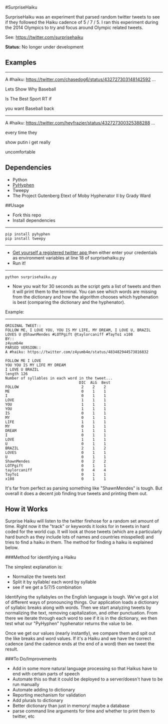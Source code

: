 #SurpriseHaiku

SurpriseHaiku was an experiment that parsed random twitter tweets to see if they followed the Haiku cadence of 5 / 7 / 5. I ran this experiment during the 2014 Olympics to try and focus around Olympic related tweets.

See: https://twitter.com/surprisehaiku

**Status:** No longer under development

   
## Examples
-----
A #haiku: https://twitter.com/chasedog6/status/432727303148142592 …

Lets Show Why Baseball

Is The Best Sport RT if

you want Baseball back

------
A #haiku: https://twitter.com/heyfrazier/status/432727300325388288 …

every time they 

show putin i get really

uncomfortable


## Dependencies

   * Python
   * [PyHyphen](https://pypi.python.org/pypi/PyHyphen/2.0.5)
   * Tweepy
   * The Project Gutenberg Etext of Moby Hyphenator II by Grady Ward   

##Usage
* Fork this repo
* Install dependencies

----
    pip install pyhyphen
    pip install tweepy
----

* [Get yourself a registered twitter app
](https://dev.twitter.com/) then either enter your credentials as environment variables at  line 18 of surprisehaiku.py
* Run it!

----

    python surprisehaiku.py
   

* Now you wait for 30 seconds as the script gets a list of tweets and then it will print them to the terminal. You can see which words are missing from the dictionary and how the algorithm chooses which hyphenation is best (comparing the dictionary and the hyphenator).

Example:

-----
    ORIGINAL TWEET::
    FOLLOW ME, I LOVE YOU, YOU IS MY LIFE, MY DREAM, I LOVE U, BRAZIL LOVES U @ShawnMendes #LOTPgift @taylorcaniff #TayTo1 x108
    BY::
    z4yumb4e
    PARSED VERSION::
    A #haiku: https://twitter.com/z4yumb4e/status/483482944573816832

    FOLLOW ME I LOVE
    YOU YOU IS MY LIFE MY DREAM
    I LOVE U BRAZIL
    length 126
    Number of syllables in each word in the tweet...
                                     DIC  ALG  Best
    FOLLOW                            2    2    2
    ME                                0    1    1
    I                                 0    1    1
    LOVE                              1    1    1
    YOU                               1    1    1
    YOU                               1    1    1
    IS                                0    1    1
    MY                                0    1    1
    LIFE                              1    1    1
    MY                                0    1    1
    DREAM                             1    1    1
    I                                 0    1    1
    LOVE                              1    1    1
    U                                 0    1    1
    BRAZIL                            2    1    2
    LOVES                             0    1    1
    U                                 0    1    1
    ShawnMendes                       0    2    2
    LOTPgift                          0    1    1
    taylorcaniff                      0    4    4
    TayTo1                            0    1    1
    x108                              0    1    1

It's far from perfect as parsing something like "ShawnMendes" is tough. But overall it does a decent job finding true tweets and printing them out.

## How it Works
Surprise Haiku will listen to the twitter firehose for a random set amount of time. Right now it the "track" or keywords it looks for in tweets in hard coded for the world cup. It will look at those tweets (which are a particularly hard bunch as they include lots of names and countries misspelled) and tries to find a haiku in them. The method for finding a haiku is explained below.


###Method for identifying a Haiku

The simplest explanation is:

* Normalize the tweets text
* Split it by syllable/ each word by syllable
* see if we get a 5/7/5 combination


Identifying the syllabyles on the English language is tough. We've got a lot of different ways of pronouncing things. Our application loads a dictionary of syllabic breaks along with words. Then we start analyzing tweets by normalizing the text, removing capitalization, and other punctuation. From there we iterate through each word to see if it is in the dictionary, we then test what our "PyHyphen" hyphenator returns the value to be. 

Once we get our values (nearly instantly), we compare them and spit out the like breaks and word values. If it's a Haiku and we have the correct cadence (and the cadence ends at the end of a word) then we tweet the result.

###To Do/Improvements

* Add in some more natural language processing so that Haikus have to end with certain parts of speech
* Automate this so that it could be deployed to a server/doesn't have to be run manually
* Automate adding to dictionary
* Reporting mechanism for validation
* Add plurals to dictionary
* Better dictionary than just in memory/ maybe a database
* parse command line arguments for time and whether to print them to twitter, etc
